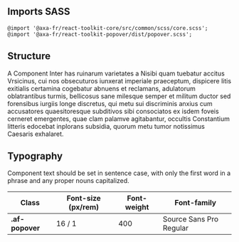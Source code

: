## Imports SASS

```
@import '@axa-fr/react-toolkit-core/src/common/scss/core.scss';
@import '@axa-fr/react-toolkit-popover/dist/popover.scss';
```

## Structure

A Component Inter has ruinarum varietates a Nisibi quam tuebatur accitus Vrsicinus, cui nos obsecuturos iunxerat imperiale praeceptum, dispicere litis exitialis certamina cogebatur abnuens et reclamans, adulatorum oblatrantibus turmis, bellicosus sane milesque semper et militum ductor sed forensibus iurgiis longe discretus, qui metu sui discriminis anxius cum accusatores quaesitoresque subditivos sibi consociatos ex isdem foveis cerneret emergentes, quae clam palamve agitabantur, occultis Constantium litteris edocebat inplorans subsidia, quorum metu tumor notissimus Caesaris exhalaret.

## Typography

Component text should be set in sentence case, with only the first word in a phrase and any proper nouns capitalized.

| Class           | Font-size (px/rem) | Font-weight | Font-family             |
| --------------- | ------------------ | ----------- | ----------------------- |
| **.af-popover** | 16 / 1             | 400         | Source Sans Pro Regular |
